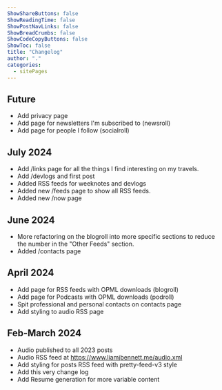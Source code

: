 ```yaml
---
ShowShareButtons: false
ShowReadingTime: false
ShowPostNavLinks: false
ShowBreadCrumbs: false
ShowCodeCopyButtons: false
ShowToc: false
title: "Changelog"
author: "."
categories:
  - sitePages
---
```


## Future
* Add privacy page
* Add page for newsletters I'm subscribed to (newsroll)
* Add page for people I follow (socialroll)

## July 2024
* Add /links page for all the things I find interesting on my travels.
* Add /devlogs and first post
* Added RSS feeds for weeknotes and devlogs
* Added new /feeds page to show all RSS feeds.
* Added new /now page

## June 2024
* More refactoring on the blogroll into more specific sections to reduce the number in the "Other Feeds" section.
* Added /contacts page

## April 2024
* Add page for RSS feeds with OPML downloads (blogroll)
* Add page for Podcasts with OPML downloads (podroll)
* Spit professional and personal contacts on contacts page
* Add styling to audio RSS page

## Feb-March 2024

* Audio published to all 2023 posts
* Audio RSS feed at https://www.liamjbennett.me/audio.xml
* Add styling for posts RSS feed with pretty-feed-v3 style
* Add this very change log
* Add Resume generation for more variable content